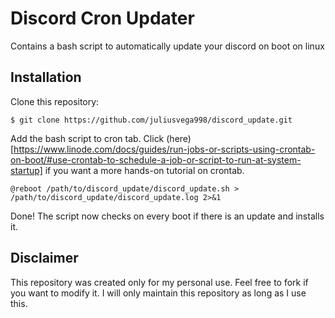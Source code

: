 # Discord Cron Updater
Contains a bash script to automatically update your discord on boot on linux

## Installation
Clone this repository:
```
$ git clone https://github.com/juliusvega998/discord_update.git
```
Add the bash script to cron tab. Click (here)[https://www.linode.com/docs/guides/run-jobs-or-scripts-using-crontab-on-boot/#use-crontab-to-schedule-a-job-or-script-to-run-at-system-startup] if you want a more hands-on tutorial on crontab.
```
@reboot /path/to/discord_update/discord_update.sh > /path/to/discord_update/discord_update.log 2>&1
```
Done! The script now checks on every boot if there is an update and installs it.

## Disclaimer
This repository was created only for my personal use. Feel free to fork if you want to modify it. I will only maintain this repository as long as I use this.
